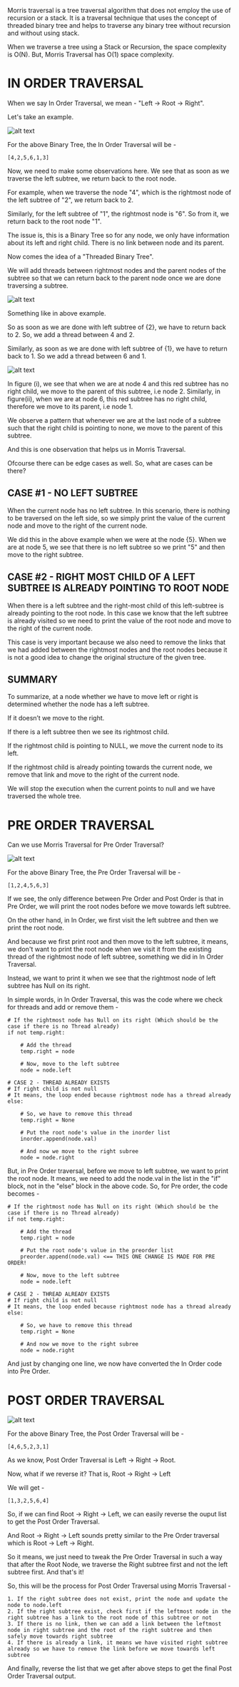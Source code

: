 Morris traversal is a tree traversal algorithm that does not employ the use of recursion or a stack. It is a traversal technique that uses the concept of threaded binary tree and helps to traverse any binary tree without recursion and without using stack.

When we traverse a tree using a Stack or Recursion, the space complexity is O(N). But, Morris Traversal has O(1) space complexity.

# IN ORDER TRAVERSAL

When we say In Order Traversal, we mean - "Left -> Root -> Right".

Let's take an example.

![alt text](image.png)

For the above Binary Tree, the In Order Traversal will be - 

    [4,2,5,6,1,3]

Now, we need to make some observations here. We see that as soon as we traverse the left subtree, we return back to the root node.

For example, when we traverse the node "4", which is the rightmost node of the left subtree of "2", we return back to 2.

Similarly, for the left subtree of "1", the rightmost node is "6". So from it, we return back to the root node "1".

The issue is, this is a Binary Tree so for any node, we only have information about its left and right child. There is no link between node and its parent.

Now comes the idea of a "Threaded Binary Tree".

We will add threads between rightmost nodes and the parent nodes of the subtree so that we can return back to the parent node once we are done traversing a subtree.

![alt text](image-1.png)

Something like in above example.

So as soon as we are done with left subtree of {2}, we have to return back to 2. So, we add a thread between 4 and 2.

Similarly, as soon as we are done with left subtree of {1}, we have to return back to 1. So we add a thread between 6 and 1.

![alt text](image-2.png)

In figure (i), we see that when we are at node 4 and this red subtree has no right child, we move to the parent of this subtree, i.e node 2. Similarly, in figure(ii), when we are at node 6, this red subtree has no right child, therefore we move to its parent, i.e node 1.

We observe a pattern that whenever we are at the last node of a subtree such that the right child is pointing to none, we move to the parent of this subtree.

And this is one observation that helps us in Morris Traversal.

Ofcourse there can be edge cases as well. So, what are cases can be there?

## CASE #1 - NO LEFT SUBTREE

When the current node has no left subtree. In this scenario, there is nothing to be traversed on the left side, so we simply print the value of the current node and move to the right of the current node.

We did this in the above example when we were at the node {5}. When we are at node 5, we see that there is no left subtree so we print "5" and then move to the right subtree.

## CASE #2 - RIGHT MOST CHILD OF A LEFT SUBTREE IS ALREADY POINTING TO ROOT NODE

When there is a left subtree and the right-most child of this left-subtree is already pointing to the root node. In this case we know that the left subtree is already visited so we need to print the value of the root node and move to the right of the current node.

This case is very important because we also need to remove the links that we had added between the rightmost nodes and the root nodes because it is not a good idea to change the original structure of the given tree.

## SUMMARY

To summarize, at a node whether we have to move left or right is determined whether the node has a left subtree. 

If it doesn’t we move to the right. 

If there is a left subtree then we see its rightmost child. 

If the rightmost child is pointing to NULL, we move the current node to its left. 

If the rightmost child is already pointing towards the current node, we remove that link and move to the right of the current node. 

We will stop the execution when the current points to null and we have traversed the whole tree.

# PRE ORDER TRAVERSAL

Can we use Morris Traversal for Pre Order Traversal?

![alt text](image.png)

For the above Binary Tree, the Pre Order Traversal will be - 

    [1,2,4,5,6,3]

If we see, the only difference between Pre Order and Post Order is that in Pre Order, we will print the root nodes before we move towards left subtree. 

On the other hand, in In Order, we first visit the left subtree and then we print the root node.

And because we first print root and then move to the left subtree, it means, we don't want to print the root node when we visit it from the existing thread of the rightmost node of left subtree, something we did in In Order Traversal.

Instead, we want to print it when we see that the rightmost node of left subtree has Null on its right. 

In simple words, in In Order Traversal, this was the code where we check for threads and add or remove them - 

    # If the rightmost node has Null on its right (Which should be the case if there is no Thread already)
    if not temp.right:

        # Add the thread
        temp.right = node

        # Now, move to the left subtree
        node = node.left
                
    # CASE 2 - THREAD ALREADY EXISTS
    # If right child is not null
    # It means, the loop ended because rightmost node has a thread already
    else:

        # So, we have to remove this thread
        temp.right = None

        # Put the root node's value in the inorder list
        inorder.append(node.val)

        # And now we move to the right subree
        node = node.right

But, in Pre Order traversal, before we move to left subtree, we want to print the root node. It means, we need to add the node.val in the list in the "if" block, not in the "else" block in the above code. So, for Pre order, the code becomes - 


    # If the rightmost node has Null on its right (Which should be the case if there is no Thread already)
    if not temp.right:

        # Add the thread
        temp.right = node

        # Put the root node's value in the preorder list  
        preorder.append(node.val) <== THIS ONE CHANGE IS MADE FOR PRE ORDER!

        # Now, move to the left subtree
        node = node.left
                
    # CASE 2 - THREAD ALREADY EXISTS
    # If right child is not null
    # It means, the loop ended because rightmost node has a thread already
    else:

        # So, we have to remove this thread
        temp.right = None

        # And now we move to the right subree
        node = node.right


And just by changing one line, we now have converted the In Order code into Pre Order.

# POST ORDER TRAVERSAL

![alt text](image.png)

For the above Binary Tree, the Post Order Traversal will be - 

    [4,6,5,2,3,1]

As we know, Post Order Traversal is Left -> Right -> Root.

Now, what if we reverse it? That is, Root -> Right -> Left

We will get - 

    [1,3,2,5,6,4]

So, if we can find Root -> Right -> Left, we can easily reverse the ouput list to get the Post Order Traversal.

And Root -> Right -> Left sounds pretty similar to the Pre Order traversal which is Root -> Left -> Right.

So it means, we just need to tweak the Pre Order Traversal in such a way that after the Root Node, we traverse the Right subtree first and not the left subtree first. And that's it!

So, this will be the process for Post Order Traversal using Morris Traversal - 


    1. If the right subtree does not exist, print the node and update the node to node.left
    2. If the right subtree exist, check first if the leftmost node in the right subtree has a link to the root node of this subtree or not
    3. If there is no link, then we can add a link between the leftmost node in right subtree and the root of the right subtree and then safely move towards right subtree
    4. If there is already a link, it means we have visited right subtree already so we have to remove the link before we move towards left subtree

And finally, reverse the list that we get after above steps to get the final Post Order Traversal output.
   